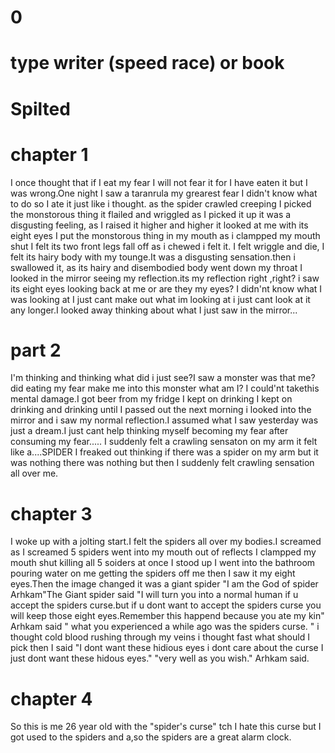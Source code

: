 # 0
# type writer (speed race) or book
# Spilted
# chapter 1
I once thought that if I eat my fear I will not fear it for I  have eaten it but I was wrong.One night I saw a taranrula my grearest fear I didn't know what to do so I ate it just like i thought.
as the spider crawled creeping I picked the monstorous thing it flailed and wriggled as I picked it up it was a disgusting feeling, as I raised it higher and higher it looked at me with its eight eyes I put the monstorous thing in my mouth as i clampped my mouth shut I felt its two front legs fall off as i chewed i felt it. I felt wriggle and die, I felt its hairy body with my tounge.It was a disgusting sensation.then i swallowed it, as its hairy and disembodied body went down my throat I looked in the mirror seeing my reflection.its my reflection right ,right? i saw its eight eyes looking back at me or are they my eyes? I didn'nt know what I was looking at 
I just cant make out what im looking at i just cant look at it any longer.I looked away thinking about what I just saw in the mirror...
# part 2
I'm thinking and thinking what did i just see?I saw a monster was that me?did eating my fear make me into this monster what am I?
I could'nt takethis mental damage.I got beer from my fridge I kept on drinking I kept on drinking and drinking until I passed out the next morning i looked into the mirror and i saw my normal reflection.I assumed what I saw yesterday was just a dream.I just cant help thinking myself becoming my fear after consuming my fear.....
I suddenly felt a crawling sensaton on my arm it felt like a....SPIDER I freaked out thinking if there was a spider on my arm but it was nothing there was nothing but then I suddenly felt crawling sensation all over me.
# chapter 3
 I woke up with a jolting start.I felt the spiders all over my bodies.I screamed as I screamed 5 spiders went into my mouth out of reflects I clampped my mouth shut killing all 5 soiders at once I stood up I went into the bathroom pouring water on me getting the spiders off me then I saw it my eight eyes.Then the image changed it was a giant spider "I am the God of spider Arhkam"The Giant spider said "I will turn you into a normal human if u accept the spiders curse.but if u dont want to accept the spiders curse you will keep those eight eyes.Remember this happend because you ate my kin" Arhkam said " what you experienced a while ago was the spiders curse. " i thought cold blood rushing through my veins i thought fast what should I pick then I said "I dont want these hidious eyes i dont care about the curse I just dont want these hidous eyes." "very well as you wish." Arhkam said.
 # chapter 4 
 So this is me 26 year old with the "spider's curse" tch I hate this curse but I got used to the spiders and a,so the spiders are a great alarm clock.
